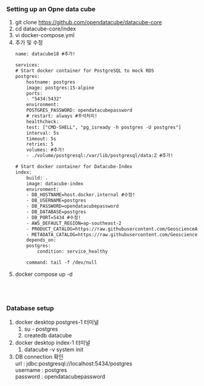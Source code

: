 ### Setting up an Opne data cube

1. git clone https://github.com/opendatacube/datacube-core
2. cd datacube-core/index
3. vi docker-compose.yml
4. 추가 및 수정
    ```xml
    name: datacube18 #추가!

    services:
    # Start docker container for PostgreSQL to mock RDS
    postgres:
        hostname: postgres
        image: postgres:15-alpine
        ports:
        - "5434:5432"
        environment:
        POSTGRES_PASSWORD: opendatacubepassword
        # restart: always #주석처리!
        healthcheck:
        test: ["CMD-SHELL", "pg_isready -h postgres -U postgres"]
        interval: 5s
        timeout: 5s
        retries: 5
        volumes: #추가!
        - ./volume/postgresql:/var/lib/postgresql/data:Z #추가!

    # Start docker container for Datacube-Index
    index:
        build: .
        image: datacube-index
        environment:
        - DB_HOSTNAME=host.docker.internal #수정!
        - DB_USERNAME=postgres
        - DB_PASSWORD=opendatacubepassword
        - DB_DATABASE=postgres
        - DB_PORT=5434 #수정!
        - AWS_DEFAULT_REGION=ap-southeast-2
        - PRODUCT_CATALOG=https://raw.githubusercontent.com/GeoscienceAustralia/dea-config/a4f39b485b33608a016032d9987251881fec4b6f/workspaces/sandbox-products.csv
        - METADATA_CATALOG=https://raw.githubusercontent.com/GeoscienceAustralia/dea-config/a4f39b485b33608a016032d9987251881fec4b6f/workspaces/sandbox-metadata.yaml
        depends_on:
        postgres:
            condition: service_healthy

        command: tail -f /dev/null
    ```
5. docker compose up -d

<br><br>
### Database setup
1. docker desktop postgres-1 터미널
   1. su - postgres
   2. createdb datacube
2. docker desktop index-1 터미널
   1. datacube -v system init
3. DB connection 확인
   <br>url : jdbc:postgresql://localhost:5434/postgres
   <br>username : postgres
   <br>password : opendatacubepassword
